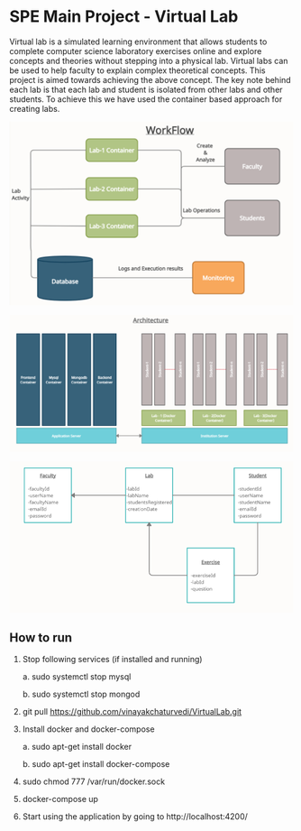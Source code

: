 # **SPE Main Project - Virtual Lab**


Virtual lab is a simulated learning environment that allows students to complete computer
science laboratory exercises online and explore concepts and theories without stepping into
a physical lab. Virtual labs can be used to help faculty to explain complex theoretical
concepts. This project is aimed towards achieving the above concept. The key note behind
each lab is that each lab and student is isolated from other labs and other students. To
achieve this we have used the container based approach for creating labs.


![Application_Workflow](./ArchitectureDesign/Application_Workflow.PNG)


![Architecture](./ArchitectureDesign/Architecture.PNG)


![DatabaseSchema](./ArchitectureDesign/DatabaseSchema.PNG)


## **How to run**
1. Stop following services (if installed and running)
   
    a. sudo systemctl stop mysql
   
    b. sudo systemctl stop mongod
   
2. git pull https://github.com/vinayakchaturvedi/VirtualLab.git
3. Install docker and docker-compose
   
    a. sudo apt-get install docker

    b. sudo apt-get install docker-compose

4. sudo chmod 777 /var/run/docker.sock
5. docker-compose up
6. Start using the application by going to http://localhost:4200/


